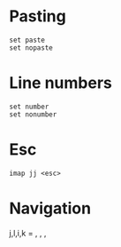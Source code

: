 # Pasting
```
set paste
set nopaste
```


# Line numbers
```
set number
set nonumber
```

# Esc
`imap jj <esc>`

# Navigation
j,l,i,k = <left>, <right>, <up>, <down> 


